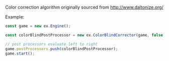 Color correction algorithm originally sourced from http://www.daltonize.org/

Example:

```typescript
const game = new ex.Engine();

const colorBlindPostProcessor = new ex.ColorBlindCorrector(game, false, ColorBlindness.Protanope);

// post processors evaluate left to right
game.postProcessors.push(colorBlindPostProcessor);
game.start();
```
